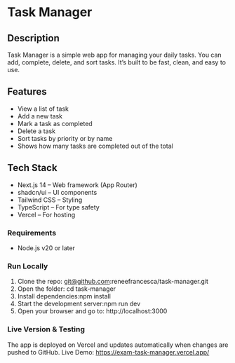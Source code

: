# Task Manager

## Description
Task Manager is a simple web app for managing your daily tasks. You can add, complete, delete, and sort tasks. It’s built to be fast, clean, and easy to use.

## Features
* View a list of task
* Add a new task
* Mark a task as completed
* Delete a task
* Sort tasks by priority or by name
* Shows how many tasks are completed out of the total

## Tech Stack
* Next.js 14 – Web framework (App Router)
* shadcn/ui – UI components
* Tailwind CSS – Styling
* TypeScript – For type safety
* Vercel – For hosting

### Requirements
* Node.js v20 or later

### Run Locally
1. Clone the repo: git@github.com:reneefrancesca/task-manager.git
2. Open the folder: cd task-manager
3. Install dependencies:npm install
4. Start the development server:npm run dev
5. Open your browser and go to: http://localhost:3000

### Live Version & Testing
The app is deployed on Vercel and updates automatically when changes are pushed to GitHub.
Live Demo: https://exam-task-manager.vercel.app/
